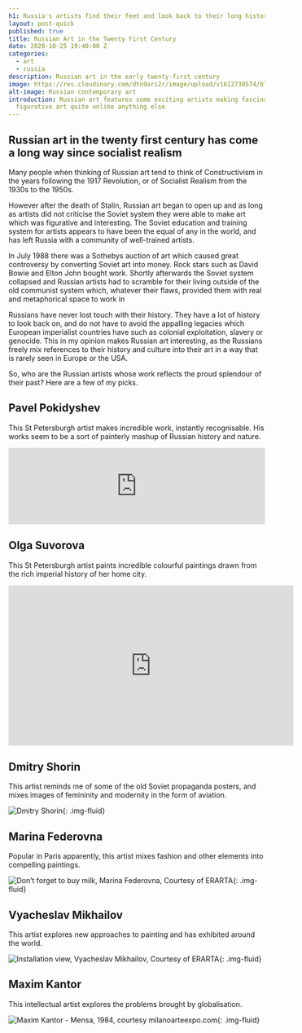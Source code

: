 ```yaml
---
h1: Russia's artists find their feet and look back to their long history
layout: post-quick
published: true
title: Russian Art in the Twenty First Century
date: 2020-10-25 19:40:00 Z
categories:
  - art
  - russia
description: Russian art in the early twenty-first century
image: https://res.cloudinary.com/dtn9ari2r/image/upload/v1612738574/blog/Triennal_of_russian_contemporary_art.jpg
alt-image: Russian contemporary art
introduction: Russian art features some exciting artists making fascinating
  figurative art quite unlike anything else
---
```

## Russian art in the twenty first century has come a long way since socialist realism

Many people when thinking of Russian art tend to think of Constructivism in the years following the 1917 Revolution, or of Socialist Realism from the 1930s to the 1950s.

However after the death of Stalin, Russian art began to open up and as long as artists did not criticise the Soviet system they were able to make art which was figurative and interesting. The Soviet education and training system for artists appears to have been the equal of any in the world, and has left Russia with a community of well-trained artists.

In July 1988 there was a Sothebys auction of art which caused great controversy by converting Soviet art into money. Rock stars such as David Bowie and Elton John bought work. Shortly afterwards the Soviet system collapsed and Russian artists had to scramble for their living outside of the old communist system which, whatever their flaws, provided them with real and metaphorical space to work in

Russians have never lost touch with their history. They have a lot of history to look back on, and do not have to avoid the appalling legacies which European imperialist countries have such as colonial exploitation, slavery or genocide. This in my opinion makes Russian art interesting, as the Russians freely mix references to their history and culture into their art in a way that is rarely seen in Europe or the USA.

So, who are the Russian artists whose work reflects the proud splendour of their past? Here are a few of my picks.

## Pavel Pokidyshev

This St Petersburgh artist makes incredible work, instantly recognisable. His works seem to be a sort of painterly mashup of Russian history and nature.

<iframe width="100%"  src="https://www.youtube.com/embed/uw_WGGBpqro" frameborder="0" allow="accelerometer; autoplay; clipboard-write; encrypted-media; gyroscope; picture-in-picture" allowfullscreen></iframe>

## Olga Suvorova

This St Petersburgh artist paints incredible colourful paintings drawn from the rich imperial history of her home city.

<iframe width="560" height="315" src="https://www.youtube.com/embed/hMeS_0uj5fU" frameborder="0" allow="accelerometer; autoplay; clipboard-write; encrypted-media; gyroscope; picture-in-picture" allowfullscreen></iframe>

## Dmitry Shorin

This artist reminds me of some of the old Soviet propaganda posters, and mixes images of femininity and modernity in the form of aviation.

![Dmitry Shorin](https://img.theculturetrip.com/1440x/smart/images/56-294163-cover-dmitry-shorin.jpg "Dmitry Shorin - Angel No 6 - image courtesy theculturetrip.com"){: .img-fluid}

## Marina Federovna

Popular in Paris apparently, this artist mixes fashion and other elements into compelling paintings.

![Don’t forget to buy milk, Marina Federovna, Courtesy of ERARTA](https://img.theculturetrip.com/1440x/smart/images/56-294176-screen-shot-2014-12-11-at-09.52.27.png "Don’t forget to buy milk, Marina Federovna, Courtesy of ERARTA"){: .img-fluid}

## Vyacheslav Mikhailov

This artist explores new approaches to painting and has exhibited around the world.

![Installation view, Vyacheslav Mikhailov, Courtesy of ERARTA](https://img.theculturetrip.com/1440x/smart/images/56-294187-screen-shot-2014-12-11-at-10.05.35.png "Installation view, Vyacheslav Mikhailov, Courtesy of ERARTA"){: .img-fluid}

## Maxim Kantor

This intellectual artist explores the problems brought by globalisation.

![Maxim Kantor - Mensa, 1984, courtesy milanoarteexpo.com](https://d16kd6gzalkogb.cloudfront.net/magazine_images/Maxim-Kantor-via-research.nd_.edu_.jpg "Maxim Kantor - Mensa, 1984, courtesy milanoarteexpo.com"){: .img-fluid}